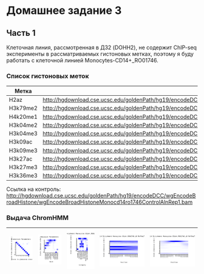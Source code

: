 # Домашнее задание 3
## Часть 1
Клеточная линия, рассмотренная в ДЗ2 (DOHH2), не содержит ChIP-seq эксперименты в рассматриваемых гистоновых метках, 
поэтому я буду работать с клеточной линией Monocytes-CD14+_RO01746.
### Список гистоновых меток
Метка|Ссылка на файл
-----|--------------
H2az|http://hgdownload.cse.ucsc.edu/goldenPath/hg19/encodeDCC/wgEncodeBroadHistone/wgEncodeBroadHistoneMonocd14ro1746H2azAlnRep1.bam
H3k79me2|http://hgdownload.cse.ucsc.edu/goldenPath/hg19/encodeDCC/wgEncodeBroadHistone/wgEncodeBroadHistoneMonocd14ro1746H3k79me2AlnRep1.bam
H4k20me1|http://hgdownload.cse.ucsc.edu/goldenPath/hg19/encodeDCC/wgEncodeBroadHistone/wgEncodeBroadHistoneMonocd14ro1746H4k20me1AlnRep1.bam  
H3k04me2|http://hgdownload.cse.ucsc.edu/goldenPath/hg19/encodeDCC/wgEncodeBroadHistone/wgEncodeBroadHistoneMonocd14ro1746H3k04me2AlnRep1.bam  
H3k04me3|http://hgdownload.cse.ucsc.edu/goldenPath/hg19/encodeDCC/wgEncodeBroadHistone/wgEncodeBroadHistoneMonocd14ro1746H3k04me3AlnRep1.bam  
H3k09ac|http://hgdownload.cse.ucsc.edu/goldenPath/hg19/encodeDCC/wgEncodeBroadHistone/wgEncodeBroadHistoneMonocd14ro1746H3k09acAlnRep1.bam
H3k09me3|http://hgdownload.cse.ucsc.edu/goldenPath/hg19/encodeDCC/wgEncodeBroadHistone/wgEncodeBroadHistoneMonocd14ro1746H3k09me3AlnRep1.bam 
H3k27ac|http://hgdownload.cse.ucsc.edu/goldenPath/hg19/encodeDCC/wgEncodeBroadHistone/wgEncodeBroadHistoneMonocd14ro1746H3k27acAlnRep1.bam 
H3k27me3|http://hgdownload.cse.ucsc.edu/goldenPath/hg19/encodeDCC/wgEncodeBroadHistone/wgEncodeBroadHistoneMonocd14ro1746H3k27me3AlnRep1.bam  
H3k36me3|http://hgdownload.cse.ucsc.edu/goldenPath/hg19/encodeDCC/wgEncodeBroadHistone/wgEncodeBroadHistoneMonocd14ro1746H3k36me3AlnRep1.bam 

Ссылка на контроль: http://hgdownload.cse.ucsc.edu/goldenPath/hg19/encodeDCC/wgEncodeBroadHistone/wgEncodeBroadHistoneMonocd14ro1746ControlAlnRep1.bam

### Выдача ChromHMM

![transitions](/results_10/transitions_10.png)|![emissions](/results_10/emissions_10.png)|![fold1](/results_10/Monocytes-CD14+_RO01746_10_overlap.png)|![fold2](/results_10/Monocytes-CD14+_RO01746_10_RefSeqTES_neighborhood.png)|![fold3](/results_10/Monocytes-CD14+_RO01746_10_RefSeqTSS_neighborhood.png)
 -|-|-|-|-


